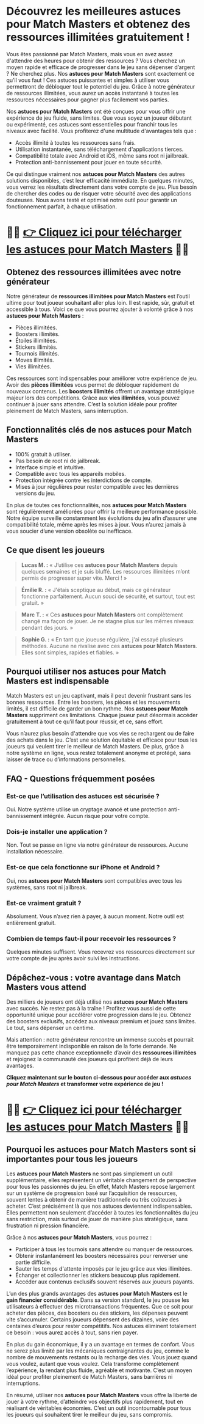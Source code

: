 <h1>Découvrez les meilleures <strong>astuces pour Match Masters</strong> et obtenez des ressources illimitées gratuitement !</h1>

<p>Vous êtes passionné par Match Masters, mais vous en avez assez d'attendre des heures pour obtenir des ressources ? Vous cherchez un moyen rapide et efficace de progresser dans le jeu sans dépenser d’argent ? Ne cherchez plus. Nos <strong>astuces pour Match Masters</strong> sont exactement ce qu’il vous faut ! Ces astuces puissantes et simples à utiliser vous permettront de débloquer tout le potentiel du jeu. Grâce à notre générateur de ressources illimitées, vous aurez un accès instantané à toutes les ressources nécessaires pour gagner plus facilement vos parties.</p>

<p>Nos <strong>astuces pour Match Masters</strong> ont été conçues pour vous offrir une expérience de jeu fluide, sans limites. Que vous soyez un joueur débutant ou expérimenté, ces astuces sont essentielles pour franchir tous les niveaux avec facilité. Vous profiterez d'une multitude d'avantages tels que :</p>

<ul>
  <li>Accès illimité à toutes les ressources sans frais.</li>
  <li>Utilisation instantanée, sans téléchargement d'applications tierces.</li>
  <li>Compatibilité totale avec Android et iOS, même sans root ni jailbreak.</li>
  <li>Protection anti-bannissement pour jouer en toute sécurité.</li>
</ul>

<p>Ce qui distingue vraiment nos <strong>astuces pour Match Masters</strong> des autres solutions disponibles, c’est leur efficacité immédiate. En quelques minutes, vous verrez les résultats directement dans votre compte de jeu. Plus besoin de chercher des codes ou de risquer votre sécurité avec des applications douteuses. Nous avons testé et optimisé notre outil pour garantir un fonctionnement parfait, à chaque utilisation.</p>

# 🔴🔴 **[👉 Cliquez ici pour télécharger les astuces pour Match Masters](https://tinyurl.com/PixelNomade)** 🔴🔴

<h2>Obtenez des ressources illimitées avec notre générateur</h2>

<p>Notre générateur de <strong>ressources illimitées pour Match Masters</strong> est l’outil ultime pour tout joueur souhaitant aller plus loin. Il est rapide, sûr, gratuit et accessible à tous. Voici ce que vous pourrez ajouter à volonté grâce à nos <strong>astuces pour Match Masters</strong> :</p>

<ul>
  <li>Pièces illimitées.</li>
  <li>Boosters illimités.</li>
  <li>Étoiles illimitées.</li>
  <li>Stickers illimités.</li>
  <li>Tournois illimités.</li>
  <li>Moves illimités.</li>
  <li>Vies illimitées.</li>
</ul>

<p>Ces ressources sont indispensables pour améliorer votre expérience de jeu. Avoir des <strong>pièces illimitées</strong> vous permet de débloquer rapidement de nouveaux contenus. Les <strong>boosters illimités</strong> offrent un avantage stratégique majeur lors des compétitions. Grâce aux <strong>vies illimitées</strong>, vous pouvez continuer à jouer sans attendre. C’est la solution idéale pour profiter pleinement de Match Masters, sans interruption.</p>

<h2>Fonctionnalités clés de nos astuces pour Match Masters</h2>

<ul>
  <li>100% gratuit à utiliser.</li>
  <li>Pas besoin de root ni de jailbreak.</li>
  <li>Interface simple et intuitive.</li>
  <li>Compatible avec tous les appareils mobiles.</li>
  <li>Protection intégrée contre les interdictions de compte.</li>
  <li>Mises à jour régulières pour rester compatible avec les dernières versions du jeu.</li>
</ul>

<p>En plus de toutes ces fonctionnalités, nos <strong>astuces pour Match Masters</strong> sont régulièrement améliorées pour offrir la meilleure performance possible. Notre équipe surveille constamment les évolutions du jeu afin d’assurer une compatibilité totale, même après les mises à jour. Vous n’aurez jamais à vous soucier d’une version obsolète ou inefficace.</p>

<h2>Ce que disent les joueurs</h2>

<blockquote>
  <p><strong>Lucas M. :</strong> « J’utilise ces <strong>astuces pour Match Masters</strong> depuis quelques semaines et je suis bluffé. Les ressources illimitées m’ont permis de progresser super vite. Merci ! »</p>
</blockquote>

<blockquote>
  <p><strong>Émilie R. :</strong> « J'étais sceptique au début, mais ce générateur fonctionne parfaitement. Aucun souci de sécurité, et surtout, tout est gratuit. »</p>
</blockquote>

<blockquote>
  <p><strong>Marc T. :</strong> « Ces <strong>astuces pour Match Masters</strong> ont complètement changé ma façon de jouer. Je ne stagne plus sur les mêmes niveaux pendant des jours. »</p>
</blockquote>

<blockquote>
  <p><strong>Sophie G. :</strong> « En tant que joueuse régulière, j'ai essayé plusieurs méthodes. Aucune ne rivalise avec ces <strong>astuces pour Match Masters</strong>. Elles sont simples, rapides et fiables. »</p>
</blockquote>

<h2>Pourquoi utiliser nos astuces pour Match Masters est indispensable</h2>

<p>Match Masters est un jeu captivant, mais il peut devenir frustrant sans les bonnes ressources. Entre les boosters, les pièces et les mouvements limités, il est difficile de garder un bon rythme. Nos <strong>astuces pour Match Masters</strong> suppriment ces limitations. Chaque joueur peut désormais accéder gratuitement à tout ce qu’il faut pour réussir, et ce, sans effort.</p>

<p>Vous n’aurez plus besoin d'attendre que vos vies se rechargent ou de faire des achats dans le jeu. C’est une solution équitable et efficace pour tous les joueurs qui veulent tirer le meilleur de Match Masters. De plus, grâce à notre système en ligne, vous restez totalement anonyme et protégé, sans laisser de trace ou d’informations personnelles.</p>

<h2>FAQ - Questions fréquemment posées</h2>

<h3>Est-ce que l’utilisation des astuces est sécurisée ?</h3>
<p>Oui. Notre système utilise un cryptage avancé et une protection anti-bannissement intégrée. Aucun risque pour votre compte.</p>

<h3>Dois-je installer une application ?</h3>
<p>Non. Tout se passe en ligne via notre générateur de ressources. Aucune installation nécessaire.</p>

<h3>Est-ce que cela fonctionne sur iPhone et Android ?</h3>
<p>Oui, nos <strong>astuces pour Match Masters</strong> sont compatibles avec tous les systèmes, sans root ni jailbreak.</p>

<h3>Est-ce vraiment gratuit ?</h3>
<p>Absolument. Vous n’avez rien à payer, à aucun moment. Notre outil est entièrement gratuit.</p>

<h3>Combien de temps faut-il pour recevoir les ressources ?</h3>
<p>Quelques minutes suffisent. Vous recevrez vos ressources directement sur votre compte de jeu après avoir suivi les instructions.</p>

<h2><strong>Dépêchez-vous : votre avantage dans Match Masters vous attend</strong></h2>

<p>Des milliers de joueurs ont déjà utilisé nos <strong>astuces pour Match Masters</strong> avec succès. Ne restez pas à la traîne ! Profitez vous aussi de cette opportunité unique pour accélérer votre progression dans le jeu. Obtenez des boosters exclusifs, accédez aux niveaux premium et jouez sans limites. Le tout, sans dépenser un centime.</p>

<p>Mais attention : notre générateur rencontre un immense succès et pourrait être temporairement indisponible en raison de la forte demande. Ne manquez pas cette chance exceptionnelle d’avoir des <strong>ressources illimitées</strong> et rejoignez la communauté des joueurs qui profitent déjà de leurs avantages.</p>

<p><strong>Cliquez maintenant sur le bouton ci-dessous pour accéder aux <em>astuces pour Match Masters</em> et transformer votre expérience de jeu !</strong></p>

# 🔴🔴 **[👉 Cliquez ici pour télécharger les astuces pour Match Masters](https://tinyurl.com/PixelNomade)** 🔴🔴

<h2>Pourquoi les astuces pour Match Masters sont si importantes pour tous les joueurs</h2>

<p>Les <strong>astuces pour Match Masters</strong> ne sont pas simplement un outil supplémentaire, elles représentent un véritable changement de perspective pour tous les passionnés du jeu. En effet, Match Masters repose largement sur un système de progression basé sur l’acquisition de ressources, souvent lentes à obtenir de manière traditionnelle ou très coûteuses à acheter. C’est précisément là que nos astuces deviennent indispensables. Elles permettent non seulement d’accéder à toutes les fonctionnalités du jeu sans restriction, mais surtout de jouer de manière plus stratégique, sans frustration ni pression financière.</p>

<p>Grâce à nos <strong>astuces pour Match Masters</strong>, vous pourrez :</p>

<ul>
  <li>Participer à tous les tournois sans attendre ou manquer de ressources.</li>
  <li>Obtenir instantanément les boosters nécessaires pour renverser une partie difficile.</li>
  <li>Sauter les temps d'attente imposés par le jeu grâce aux vies illimitées.</li>
  <li>Échanger et collectionner les stickers beaucoup plus rapidement.</li>
  <li>Accéder aux contenus exclusifs souvent réservés aux joueurs payants.</li>
</ul>

<p>L’un des plus grands avantages des <strong>astuces pour Match Masters</strong> est le <strong>gain financier considérable</strong>. Dans sa version standard, le jeu pousse les utilisateurs à effectuer des microtransactions fréquentes. Que ce soit pour acheter des pièces, des boosters ou des stickers, les dépenses peuvent vite s’accumuler. Certains joueurs dépensent des dizaines, voire des centaines d’euros pour rester compétitifs. Nos astuces éliminent totalement ce besoin : vous aurez accès à tout, sans rien payer.</p>

<p>En plus du gain économique, il y a un avantage en termes de confort. Vous ne serez plus limité par les mécaniques contraignantes du jeu, comme le nombre de mouvements restants ou la recharge des vies. Vous jouez quand vous voulez, autant que vous voulez. Cela transforme complètement l’expérience, la rendant plus fluide, agréable et motivante. C’est un moyen idéal pour profiter pleinement de Match Masters, sans barrières ni interruptions.</p>

<p>En résumé, utiliser nos <strong>astuces pour Match Masters</strong> vous offre la liberté de jouer à votre rythme, d’atteindre vos objectifs plus rapidement, tout en réalisant de véritables économies. C’est un outil incontournable pour tous les joueurs qui souhaitent tirer le meilleur du jeu, sans compromis.</p>
